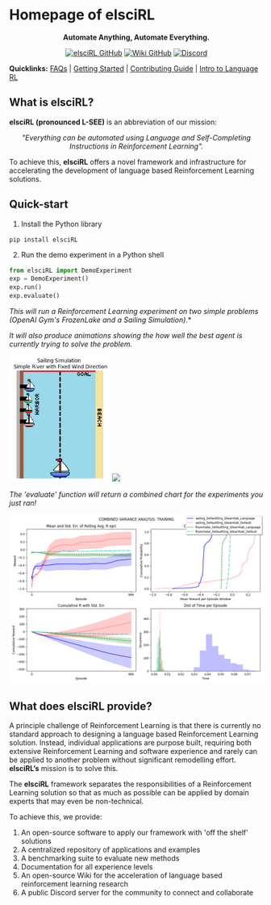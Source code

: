 # Homepage of elsciRL

<div align="center">

**Automate Anything, Automate Everything.**

</div>

<div align="center">

<a href="https://github.com/pdfosborne/elsciRL">![elsciRL GitHub](https://img.shields.io/github/watchers/pdfosborne/elsciRL?style=for-the-badge&logo=github&label=elsciRL&link=https%3A%2F%2Fgithub.com%2Fpdfosborne%2FelsciRL)</a> <a href="https://github.com/pdfosborne/elsciRL-Wiki">![Wiki GitHub](https://img.shields.io/github/watchers/pdfosborne/elsciRL-Wiki?style=for-the-badge&logo=github&label=elsciRL-Wiki&link=https%3A%2F%2Fgithub.com%2Fpdfosborne%2FelsciRL-Wiki)</a> <a href="https://discord.gg/GgaqcrYCxt">![Discord](https://img.shields.io/discord/1310579689315893248?style=for-the-badge&logo=discord&label=Discord&link=https%3A%2F%2Fdiscord.com%2Fchannels%2F1184202186469683200%2F1184202186998173878)</a>

</div>

**Quicklinks:**  [FAQs](<./FAQs.md>) | [Getting Started](<./Documentation/I - Introduction/1 - Getting Started.md>) | [Contributing Guide](<./Documentation/0 - Prerequisites/1 - New Contributors.md>) | [Intro to Language RL](<./Documentation/III - Language RL/1 - Introduction to Language RL.md>)


## What is elsciRL?

**elsciRL (pronounced L-SEE)** is an abbreviation of our mission: 

<div align="center">
 <i>"Everything can be automated using Language and Self-Completing Instructions in Reinforcement Learning".</i>
</div>

To achieve this, **elsciRL** offers a novel framework and infrastructure for accelerating the development of language based Reinforcement Learning solutions.

## Quick-start

1. Install the Python library
```
pip install elsciRL
```
2. Run the demo experiment in a Python shell
```python
from elsciRL import DemoExperiment
exp = DemoExperiment()
exp.run()
exp.evaluate()
``` 
*This will run a Reinforcement Learning experiment on two simple problems (OpenAI Gym's FrozenLake and a Sailing Simulation)*.* 

*It will also produce animations showing the how well the best agent is currently trying to solve the problem.*


<p float="center">
  <img src="https://github.com/pdfosborne/elsciRL-Wiki/blob/main/Documentation/I - Introduction/attachments/sailing_setup.png" width="200" />
  <img src="https://github.com/pdfosborne/elsciRL-Wiki/blob/main/Documentation/I - Introduction/attachments/sailboat_render_animation.gif" width="250" /> 
</p>

*The 'evaluate' function will return a combined chart for the experiments you just ran!*

![variance\_comparison\_TRAINING](<./Documentation/I - Introduction/attachments/variance_comparison_TRAINING.png>)



## What does elsciRL provide?

A principle challenge of Reinforcement Learning is that there is currently no standard approach to designing a language based Reinforcement Learning solution. Instead, individual applications are purpose built, requiring both extensive Reinforcement Learning and software experience and rarely can be applied to another problem without significant remodelling effort. **elsciRL’s** mission is to solve this.

The **elsciRL** framework separates the responsibilities of a Reinforcement Learning solution so that as much as possible can be applied by domain experts that may even be non-technical. 

To achieve this, we provide:

1. An open-source software to apply our framework with 'off the shelf' solutions
2. A centralized repository of applications and examples
3. A benchmarking suite to evaluate new methods 
4. Documentation for all experience levels
5. An open-source Wiki for the acceleration of language based reinforcement learning research
6. A public Discord server for the community to connect and collaborate



